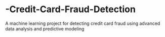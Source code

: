 # -Credit-Card-Fraud-Detection
A machine learning project for detecting credit card fraud using advanced data analysis and predictive modeling
